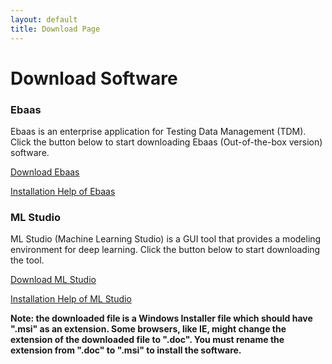 ```yaml
---
layout: default
title: Download Page
---
```


<div class="post">
	<h1 class="pageTitle">Download Software</h1>
	<h3>Ebaas</h3>
	<p>Ebaas is an enterprise application for Testing Data Management (TDM). Click the button below to start downloading Ebaas (Out-of-the-box version) software.</p>
	<p>
	<a href="https://github.com/ebaas/ebaas.github.io/releases/download/v.7.1.0-beta1/SmartTDM_x64_7.1.0_Setup.msi" class="next button__outline">Download Ebaas</a>
	</p>
	<p>
	<a class="post-link" href="https://ebaas.github.io/blog/InstallSmartTDM/">Installation Help of Ebaas</a>
	</p>
	<h3>ML Studio</h3>
	<p>ML Studio (Machine Learning Studio) is a GUI tool that provides a modeling environment for deep learning. Click the button below to start downloading the tool.</p>
	<p>
	<a href="https://github.com/ebaas/ebaas.github.io/releases/download/v.1.0.0-beta1/MLStudio_x64_1.0.0_Setup.msi" class="next button__outline">Download ML Studio</a>
	</p>
	<p>
		<a class="post-link" href="https://ebaas.github.io/blog/InstallSmartTDM/">Installation Help of ML Studio</a>
	</p>
	<p><b>Note: the downloaded file is a Windows Installer file which should have ".msi" as an extension. Some browsers, like IE, might change the extension of the downloaded file to ".doc". You must rename the extension from ".doc" to ".msi" to install the software.</b></p>
</div>
